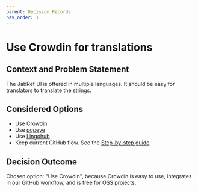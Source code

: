 ```yaml
---
parent: Decision Records
nav_order: 1
---
```

# Use Crowdin for translations

## Context and Problem Statement

The JabRef UI is offered in multiple languages. It should be easy for translators to translate the strings.

## Considered Options

* Use [Crowdin](http://crowdin.com/)
* Use [popeye](https://github.com/JabRef/popeye)
* Use [Lingohub](https://lingohub.com/)
* Keep current GitHub flow. See the [Step-by-step guide](https://docs.jabref.org/contributing/how-to-translate-the-ui).

## Decision Outcome

Chosen option: "Use Crowdin", because Crowdin is easy to use, integrates in our GitHub workflow, and is free for OSS projects.

